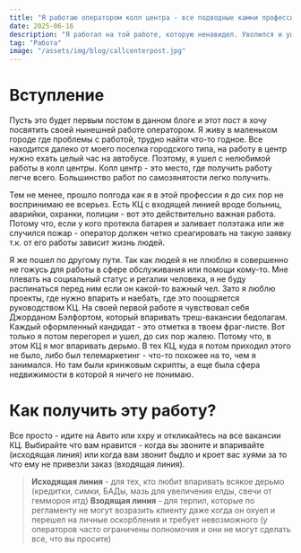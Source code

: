 ```yaml
---
title: "Я работаю оператором колл центра - все подводные камни профессии"
date: 2025-06-16
description: "Я работал на той работе, которую ненавидел. Уволился и ушел работать оператором"
tag: "Работа"
image: "/assets/img/blog/callcenterpost.jpg"
---
```


# Вступление

Пусть это будет первым постом в данном блоге и этот пост я хочу посвятить своей нынешней работе оператором. Я живу в маленьком городе где проблемы с работой, трудно найти что-то годное.
Все находится далеко от моего поселка городского типа, на работу в центр нужно ехать целый час на автобусе. Поэтому, я ушел с нелюбимой работы в колл центры. Колл центр - это место, где получить работу легче всего.
Большинство работ по самозянятости легко получить.

Тем не менее, прошло полгода как я в этой профессии я до сих пор не воспринимаю ее всерьез. Есть КЦ с входящей линией вроде больниц, аварийки, охранки, полиции - вот это действительно важная работа.
Потому что, если у кого протекла батарея и заливает полэтажа или же случился пожар - оператор должен четко среагировать на такую заявку т.к. от его работы зависит жизнь людей.

Я же пошел по другому пути. Так как людей я не плюблю я совершенно не гожусь для работы в сфере обслуживания или помощи кому-то. Мне плевать на социальный статус и регалии человека, я не буду распинаться перед ним если он какой-то важный чел.
Зато я люблю проекты, где нужно впарить и наебать, где это поощряется руководством КЦ. На своей первой работе я чувствовал себя Джорданом Бэлфортом, который впаривать треш-вакансии бедолагам.
Каждый оформленный кандидат - это отметка в твоем фраг-листе. Вот только я потом перегорел и ушел, до сих пор жалею. Потому что, в этом КЦ я мог впаривать дерьмо. В тех КЦ, куда я потом приходил этого не было, либо был телемаркетинг - что-то похожее на то, чем я занимался.
Но там были кринжовым скрипты, а еще была сфера недвижимости в которой я ничего не понимаю.

# Как получить эту работу?

Все просто - идите на Авито или ххру и откликайтесь на все вакансии КЦ. Выбирайте что вам нравится - когда вы звоните и впаривайте (исходящая линия) или когда вам звонит быдло и кроет вас хуями за то что ему не привезли заказ (входящая линия).

> **Исходящая линия** - для тех, кто любит впаривать всякое дерьмо (кредитки, симки, БАДы, мазь для увеличения елды, свечи от геммороя итд)
> **Взодящая линия** - для терпил, которые по регламенту не могут возразить клиенту даже когда он охуел и перешел на личные оскорбления и требует невозможного (у операторов часто ограничены полномочия и они не могут сделать все, что вы просите)
